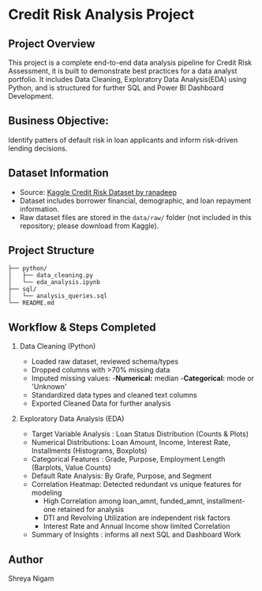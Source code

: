 # Credit Risk Analysis Project

## Project Overview
This project is a complete end-to-end data analysis pipeline for Credit Risk Assessment, it is built to demonstrate best practices for a data analyst portfolio. It includes Data Cleaning, Exploratory Data Analysis(EDA) using Python, and is structured for further SQL and Power BI Dashboard Development.

## Business Objective:
Identify patters of default risk in loan applicants and inform risk-driven lending decisions.

## Dataset Information
- Source: [Kaggle Credit Risk Dataset by ranadeep](https://www.kaggle.com/datasets/ranadeep/credit-risk-dataset)
- Dataset includes borrower financial, demographic, and loan repayment information.
- Raw dataset files are stored in the `data/raw/` folder (not included in this repository; please download from Kaggle).

## Project Structure
```credit-risk-analysis/
├── python/
│   ├── data_cleaning.py
│   └── eda_analysis.ipynb
├── sql/
│   └── analysis_queries.sql
└── README.md
```

## Workflow & Steps Completed

1. Data Cleaning (Python)
   - Loaded raw dataset, reviewed schema/types
   - Dropped columns with >70% missing data
   - Imputed missing values:
       -**Numerical:** median
       -**Categorical:** mode or 'Unknown'
   - Standardized data types and cleaned text columns
   - Exported Cleaned Data for further analysis

2. Exploratory Data Analysis (EDA)
    - Target Variable Analysis : Loan Status Distribution (Counts & Plots)
    - Numerical Distributions: Loan Amount, Income, Interest Rate, Installments (Histograms, Boxplots)
    - Categorical Features : Grade, Purpose, Employment Length (Barplots, Value Counts)
    - Default Rate Analysis: By Grafe, Purpose, and Segment
    - Correlation Heatmap: Detected redundant vs unique features for modeling
        - High Correlation among loan_amnt, funded_amnt, installment-one retained for analysis
        - DTI and Revolving Utilization are independent risk factors
        - Interest Rate and Annual Income show limited Correlation
    - Summary of Insights : informs all next SQL and Dashboard Work
          

## Author
Shreya Nigam
   





















